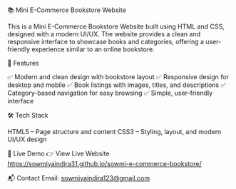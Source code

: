 📚 Mini E-Commerce Bookstore Website

This is a Mini E-Commerce Bookstore Website built using HTML and CSS, designed with a modern UI/UX. The website provides a clean and responsive interface to showcase books and categories, offering a user-friendly experience similar to an online bookstore.

🚀 Features

✅ Modern and clean design with bookstore layout
✅ Responsive design for desktop and mobile
✅ Book listings with images, titles, and descriptions
✅ Category-based navigation for easy browsing
✅ Simple, user-friendly interface

🛠️ Tech Stack

HTML5 – Page structure and content
CSS3 – Styling, layout, and modern UI/UX design

🔗 Live Demo
👉 View Live Website https://sowmiyaindira31.github.io/sowmi-e-commerce-bookstore/

📬 Contact
Email: sowmiyaindira123@gmail.com
